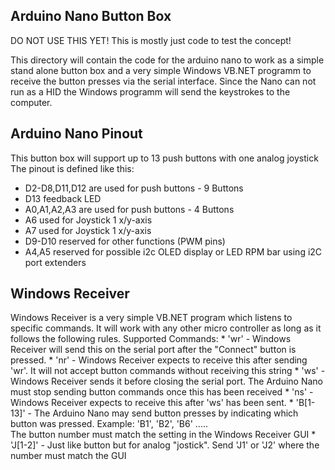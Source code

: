 Arduino Nano Button Box
---

DO NOT USE THIS YET! This is mostly just code to test the concept!


This directory will contain the code for the arduino nano  to work as a simple stand alone button box
and a very simple Windows VB.NET programm to receive the button presses via the serial interface.
Since the Nano can not run as a HID the Windows programm will send the keystrokes to the computer.

Arduino Nano Pinout
---
This button box will support up to 13 push buttons with one analog joystick
The pinout is defined like this:

* D2-D8,D11,D12 are used for push buttons - 9 Buttons
* D13 feedback LED
* A0,A1,A2,A3 are used for push buttons - 4 Buttons
* A6 used for Joystick 1 x/y-axis
* A7 used for Joystick 1 x/y-axis
* D9-D10 reserved for other functions (PWM pins)
* A4,A5 reserved for possible i2c OLED display or LED RPM bar using i2C port extenders


Windows Receiver
---
Windows Receiver is a very simple VB.NET program which listens to specific commands.
It will work with any other micro controller as long as it follows the following rules.
Supported Commands:
	* 'wr' - Windows Receiver will send this on the serial port after the "Connect" button is pressed.
	* 'nr' - Windows Receiver expects to receive this after sending 'wr'. It will not accept button commands without receiving this string
	* 'ws' - Windows Receiver sends it before closing the serial port. The Arduino Nano must stop sending button commands once this has been received
	* 'ns' - Windows Receiver expects to receive this after 'ws' has been sent.
	* 'B[1-13]' - The Arduino Nano may send button presses by indicating which button was pressed. Example: 'B1', 'B2', 'B6' .....     
		The button number must match the setting in the Windows Receiver GUI
	* 'J[1-2]' - Just like button but for analog "jostick". Send 'J1' or 'J2' where the number must match the GUI